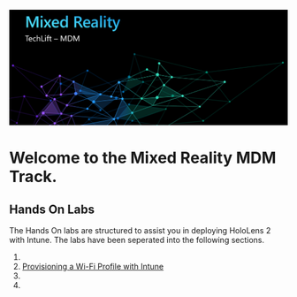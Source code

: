 ![](Images/MRTL-MDMBanner.png)

# Welcome to the Mixed Reality MDM Track. 

## Hands On Labs

The Hands On labs are structured to assist you in deploying HoloLens 2 with Intune. The labs have been seperated into the following sections.

1.  
2. [Provisioning a Wi-Fi Profile with Intune](Lab2.md)
3.  
4.  
